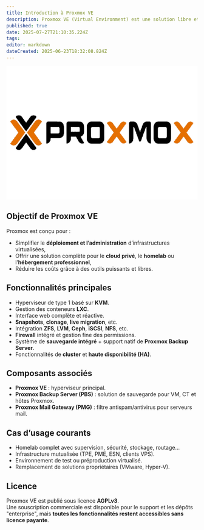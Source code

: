 ```yaml
---
title: Introduction à Proxmox VE
description: Proxmox VE (Virtual Environment) est une solution libre et open-source de virtualisation basée sur Debian. Elle permet d’héberger et de gérer à la fois des machines virtuelles et des conteneurs Linux, avec une interface web centralisée.
published: true
date: 2025-07-27T21:10:35.224Z
tags: 
editor: markdown
dateCreated: 2025-06-23T18:32:08.824Z
---
```


<center>
		<img src="/proxmox-logo-nobg.png" width="550" height="350">
</center>

## Objectif de Proxmox VE

Proxmox est conçu pour :
- Simplifier le **déploiement et l’administration** d’infrastructures virtualisées,
- Offrir une solution complète pour le **cloud privé**, le **homelab** ou l’**hébergement professionnel**,
- Réduire les coûts grâce à des outils puissants et libres.



## Fonctionnalités principales

- Hyperviseur de type 1 basé sur **KVM**.
- Gestion des conteneurs **LXC**.
- Interface web complète et réactive.
- **Snapshots**, **clonage**, **live migration**, etc.
- Intégration **ZFS**, **LVM**, **Ceph**, **iSCSI**, **NFS**, etc.
- **Firewall** intégré et gestion fine des permissions.
- Système de **sauvegarde intégré** + support natif de **Proxmox Backup Server**.
- Fonctionnalités de **cluster** et **haute disponibilité (HA)**.



## Composants associés

- **Proxmox VE** : hyperviseur principal.
- **Proxmox Backup Server (PBS)** : solution de sauvegarde pour VM, CT et hôtes Proxmox.
- **Proxmox Mail Gateway (PMG)** : filtre antispam/antivirus pour serveurs mail.



## Cas d’usage courants

- Homelab complet avec supervision, sécurité, stockage, routage...
- Infrastructure mutualisée (TPE, PME, ESN, clients VPS).
- Environnement de test ou préproduction virtualisé.
- Remplacement de solutions propriétaires (VMware, Hyper-V).


## Licence

Proxmox VE est publié sous licence **AGPLv3**.  
Une souscription commerciale est disponible pour le support et les dépôts "enterprise", mais **toutes les fonctionnalités restent accessibles sans licence payante**.